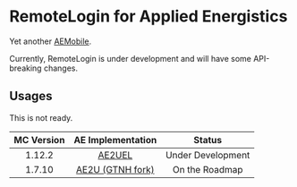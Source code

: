 # RemoteLogin for Applied Energistics

Yet another [AEMobile](https://github.com/koiNoCirculation/AEMobile).

Currently, RemoteLogin is under development and will have some API-breaking changes.

## Usages

This is not ready.

| MC Version |      AE Implementation      |      Status       |
|:----------:|:---------------------------:|:-----------------:|
|   1.12.2   |      [AE2UEL][ae2uel]       | Under Development |
|   1.7.10   | [AE2U (GTNH fork)][ae2u-nh] |  On the Roadmap   |

[ae2uel]:https://github.com/AE2-UEL/Applied-Energistics-2

[ae2u-nh]:https://github.com/GTNewHorizons/Applied-Energistics-2-Unofficial
